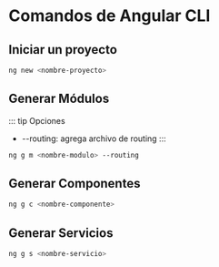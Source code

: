 # Comandos de Angular CLI

## Iniciar un proyecto

```bash
ng new <nombre-proyecto>
```

## Generar Módulos

::: tip Opciones
* --routing: agrega archivo de routing
:::

```bash
ng g m <nombre-modulo> --routing
```

## Generar Componentes

```bash
ng g c <nombre-componente>
```

## Generar Servicios

```bash
ng g s <nombre-servicio>
```

